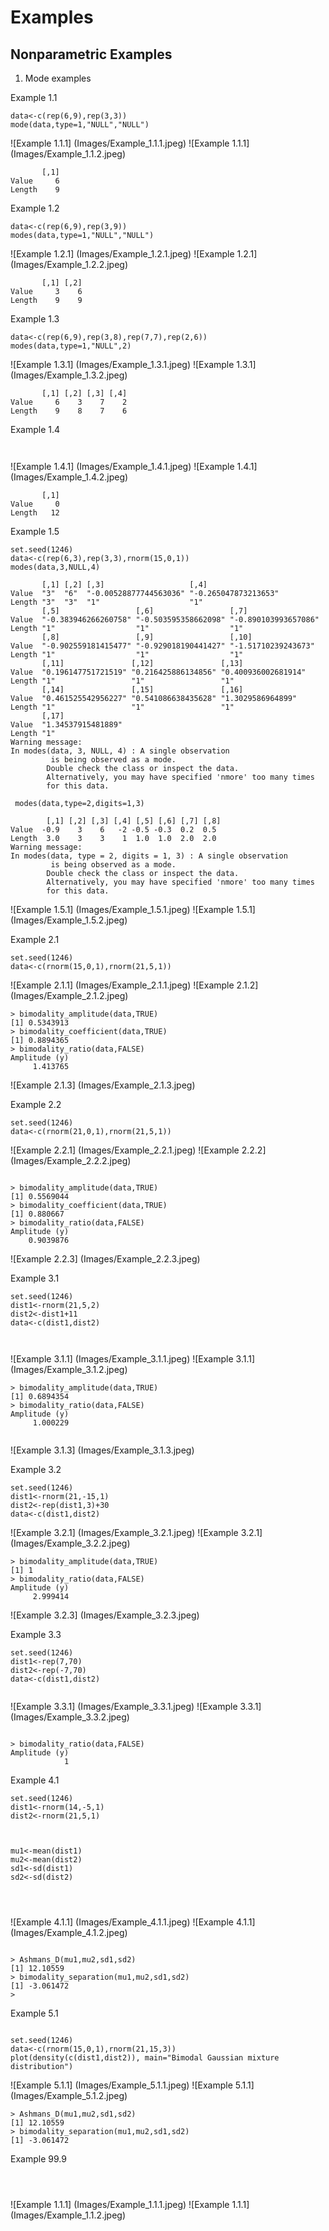 # Examples

## Nonparametric Examples

1. Mode examples

Example 1.1
```language-R
data<-c(rep(6,9),rep(3,3))
mode(data,type=1,"NULL","NULL")
```

![Example 1.1.1] (Images/Example_1.1.1.jpeg) 
![Example 1.1.1] (Images/Example_1.1.2.jpeg)

```
       [,1]
Value     6
Length    9
```

Example 1.2
```language-R
data<-c(rep(6,9),rep(3,9))
modes(data,type=1,"NULL","NULL")
```

![Example 1.2.1] (Images/Example_1.2.1.jpeg)
![Example 1.2.1] (Images/Example_1.2.2.jpeg)
```
       [,1] [,2]
Value     3    6
Length    9    9
```



Example 1.3
```language-R
data<-c(rep(6,9),rep(3,8),rep(7,7),rep(2,6))
modes(data,type=1,"NULL",2)
```

![Example 1.3.1] (Images/Example_1.3.1.jpeg)
![Example 1.3.1] (Images/Example_1.3.2.jpeg)

```
       [,1] [,2] [,3] [,4]
Value     6    3    7    2
Length    9    8    7    6
```

Example 1.4
```language-R


```
![Example 1.4.1] (Images/Example_1.4.1.jpeg)
![Example 1.4.1] (Images/Example_1.4.2.jpeg)

```
       [,1]
Value     0
Length   12

```


Example 1.5
```language-R
set.seed(1246)
data<-c(rep(6,3),rep(3,3),rnorm(15,0,1))
modes(data,3,NULL,4)
```
```
       [,1] [,2] [,3]                   [,4]                
Value  "3"  "6"  "-0.00528877744563036" "-0.265047873213653"
Length "3"  "3"  "1"                    "1"                 
       [,5]                 [,6]                 [,7]                
Value  "-0.383946266260758" "-0.503595358662098" "-0.890103993657086"
Length "1"                  "1"                  "1"                 
       [,8]                 [,9]                 [,10]              
Value  "-0.902559181415477" "-0.929018190441427" "-1.51710239243673"
Length "1"                  "1"                  "1"                
       [,11]               [,12]               [,13]              
Value  "0.196147751721519" "0.216425886134856" "0.400936002681914"
Length "1"                 "1"                 "1"                
       [,14]               [,15]               [,16]            
Value  "0.461525542956227" "0.541086638435628" "1.3029586964899"
Length "1"                 "1"                 "1"              
       [,17]             
Value  "1.34537915481889"
Length "1"               
Warning message:
In modes(data, 3, NULL, 4) : A single observation
         is being observed as a mode.
        Double check the class or inspect the data.
        Alternatively, you may have specified 'nmore' too many times 
        for this data.
```

```
 modes(data,type=2,digits=1,3)
```
```
        [,1] [,2] [,3] [,4] [,5] [,6] [,7] [,8]
Value  -0.9    3    6   -2 -0.5 -0.3  0.2  0.5
Length  3.0    3    3    1  1.0  1.0  2.0  2.0
Warning message:
In modes(data, type = 2, digits = 1, 3) : A single observation
         is being observed as a mode.
        Double check the class or inspect the data.
        Alternatively, you may have specified 'nmore' too many times 
        for this data.
```
 
![Example 1.5.1] (Images/Example_1.5.1.jpeg)
![Example 1.5.1] (Images/Example_1.5.2.jpeg)



Example 2.1
```language-R
set.seed(1246)
data<-c(rnorm(15,0,1),rnorm(21,5,1))
```

![Example 2.1.1] (Images/Example_2.1.1.jpeg) 
![Example 2.1.2] (Images/Example_2.1.2.jpeg)

```
> bimodality_amplitude(data,TRUE)
[1] 0.5343913
> bimodality_coefficient(data,TRUE)
[1] 0.8894365
> bimodality_ratio(data,FALSE)
Amplitude (y) 
     1.413765 
```
![Example 2.1.3] (Images/Example_2.1.3.jpeg)



Example 2.2
```language-R
set.seed(1246)
data<-c(rnorm(21,0,1),rnorm(21,5,1))

```

![Example 2.2.1] (Images/Example_2.2.1.jpeg) 
![Example 2.2.2] (Images/Example_2.2.2.jpeg)

```

> bimodality_amplitude(data,TRUE)
[1] 0.5569044
> bimodality_coefficient(data,TRUE)
[1] 0.880667
> bimodality_ratio(data,FALSE)
Amplitude (y) 
    0.9039876 
```
![Example 2.2.3] (Images/Example_2.2.3.jpeg)



Example 3.1
```language-R
set.seed(1246)
dist1<-rnorm(21,5,2)
dist2<-dist1+11
data<-c(dist1,dist2)



```

![Example 3.1.1] (Images/Example_3.1.1.jpeg) 
![Example 3.1.1] (Images/Example_3.1.2.jpeg)

```
> bimodality_amplitude(data,TRUE)
[1] 0.6894354
> bimodality_ratio(data,FALSE)
Amplitude (y) 
     1.000229 
     
```





![Example 3.1.3] (Images/Example_3.1.3.jpeg) 




Example 3.2
```language-R
set.seed(1246)
dist1<-rnorm(21,-15,1)
dist2<-rep(dist1,3)+30
data<-c(dist1,dist2)
```

![Example 3.2.1] (Images/Example_3.2.1.jpeg) 
![Example 3.2.1] (Images/Example_3.2.2.jpeg)

```
> bimodality_amplitude(data,TRUE)
[1] 1
> bimodality_ratio(data,FALSE)
Amplitude (y) 
     2.999414 

```

![Example 3.2.3] (Images/Example_3.2.3.jpeg) 





Example 3.3
```language-R
set.seed(1246)
dist1<-rep(7,70)
dist2<-rep(-7,70)
data<-c(dist1,dist2)


```

![Example 3.3.1] (Images/Example_3.3.1.jpeg) 
![Example 3.3.1] (Images/Example_3.3.2.jpeg)

```

> bimodality_ratio(data,FALSE)
Amplitude (y) 
            1 
```




Example 4.1
```language-R
set.seed(1246)
dist1<-rnorm(14,-5,1)
dist2<-rnorm(21,5,1)



mu1<-mean(dist1)
mu2<-mean(dist2)
sd1<-sd(dist1)
sd2<-sd(dist2)




```

![Example 4.1.1] (Images/Example_4.1.1.jpeg) 
![Example 4.1.1] (Images/Example_4.1.2.jpeg)

```

> Ashmans_D(mu1,mu2,sd1,sd2)
[1] 12.10559
> bimodality_separation(mu1,mu2,sd1,sd2)
[1] -3.061472
> 
```





Example 5.1
```language-R

set.seed(1246)
data<-c(rnorm(15,0,1),rnorm(21,15,3))
plot(density(c(dist1,dist2)), main="Bimodal Gaussian mixture distribution")

```

![Example 5.1.1] (Images/Example_5.1.1.jpeg) 
![Example 5.1.1] (Images/Example_5.1.2.jpeg)

```
> Ashmans_D(mu1,mu2,sd1,sd2)
[1] 12.10559
> bimodality_separation(mu1,mu2,sd1,sd2)
[1] -3.061472
```




Example 99.9
```language-R



```

![Example 1.1.1] (Images/Example_1.1.1.jpeg) 
![Example 1.1.1] (Images/Example_1.1.2.jpeg)

```

```
